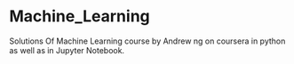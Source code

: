 # Machine_Learning
Solutions Of Machine Learning course by Andrew ng on coursera in python as well as in Jupyter Notebook.
